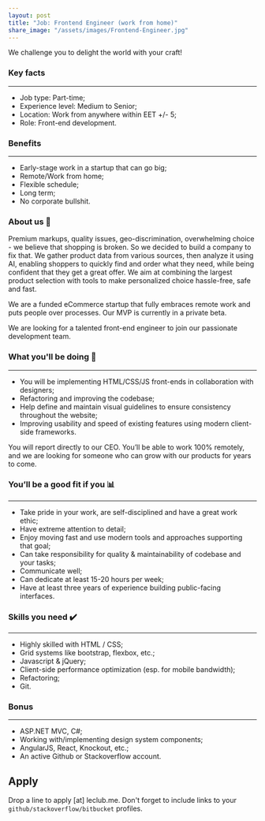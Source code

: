 ```yaml
---
layout: post
title: "Job: Frontend Engineer (work from home)"
share_image: "/assets/images/Frontend-Engineer.jpg"
---
```


We challenge you to delight the world with your craft!
<amp-img width="600" height="500" layout="responsive" src="/assets/images/Frontend-Engineer.jpg"></amp-img>

### Key facts
-----------
* Job type: Part-time;
* Experience level: Medium to Senior;
* Location: Work from anywhere within EET +/- 5;
* Role: Front-end development.

### Benefits
-----------
* Early-stage work in a startup that can go big;
* Remote/Work from home;
* Flexible schedule;
* Long term;
* No corporate bullshit. 

### About us 📖

Premium markups, quality issues, geo-discrimination, overwhelming choice - we believe that shopping is broken. 
So we decided to build a company to fix that. We gather product data from various sources, then analyze it using AI,
enabling shoppers to quickly find and order what they need, while being confident that they get a great offer. We aim at combining the largest product selection
with tools to make personalized choice hassle-free, safe and fast.

We are a funded eCommerce startup that fully embraces remote work and puts people over processes. Our MVP is currently in a private beta.

We are looking for a talented front-end engineer to join our passionate development team.

### What you'll be doing 🚀
-----------
* You will be implementing HTML/CSS/JS front-ends in collaboration with designers;
* Refactoring and improving the codebase;
* Help define and maintain visual guidelines to ensure consistency throughout the website;
* Improving usability and speed of existing features using modern client-side frameworks.

You will report directly to our CEO.
You’ll be able to work 100% remotely, 
and we are looking for someone who can grow with our products for years to come.

### You’ll be a good fit if you 📊
-----------
* Take pride in your work, are self-disciplined and have a great work ethic;
* Have extreme attention to detail;
* Enjoy moving fast and use modern tools and approaches supporting that goal;
* Can take responsibility for quality & maintainability of codebase and your tasks;
* Communicate well;
* Can dedicate at least 15-20 hours per week;
* Have at least three years of experience building public-facing interfaces.

### Skills you need ✔️
-----------
* Highly skilled with HTML / CSS;
* Grid systems like bootstrap, flexbox, etc.;
* Javascript & jQuery;
* Client-side performance optimization (esp. for mobile bandwidth);
* Refactoring;
* Git.

### Bonus
-----------
* ASP.NET MVC, C#;
* Working with/implementing design system components;
* AngularJS, React, Knockout, etc.;
* An active Github or Stackoverflow account.

## Apply

Drop a line to apply [at] leclub.me. 
Don't forget to include links to your `github/stackoverflow/bitbucket` profiles.